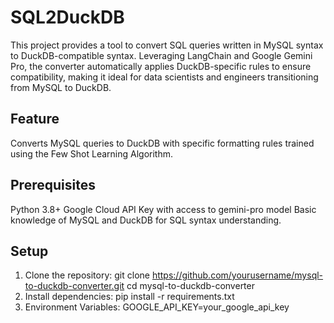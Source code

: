 # SQL2DuckDB
This project provides a tool to convert SQL queries written in MySQL syntax to DuckDB-compatible syntax. Leveraging LangChain and Google Gemini Pro, the converter automatically applies DuckDB-specific rules to ensure compatibility, making it ideal for data scientists and engineers transitioning from MySQL to DuckDB.

## Feature
Converts MySQL queries to DuckDB with specific formatting rules trained using the Few Shot Learning Algorithm.

## Prerequisites
Python 3.8+
Google Cloud API Key with access to gemini-pro model
Basic knowledge of MySQL and DuckDB for SQL syntax understanding.

## Setup
1. Clone the repository:
   git clone https://github.com/yourusername/mysql-to-duckdb-converter.git
   cd mysql-to-duckdb-converter
3. Install dependencies:
   pip install -r requirements.txt
5. Environment Variables:
   GOOGLE_API_KEY=your_google_api_key

